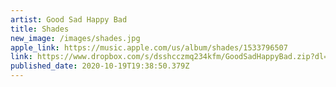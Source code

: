 ```yaml
---
artist: Good Sad Happy Bad
title: Shades
new_image: /images/shades.jpg
apple_link: https://music.apple.com/us/album/shades/1533796507
link: https://www.dropbox.com/s/dsshcczmq234kfm/GoodSadHappyBad.zip?dl=1
published_date: 2020-10-19T19:38:50.379Z
---
```


